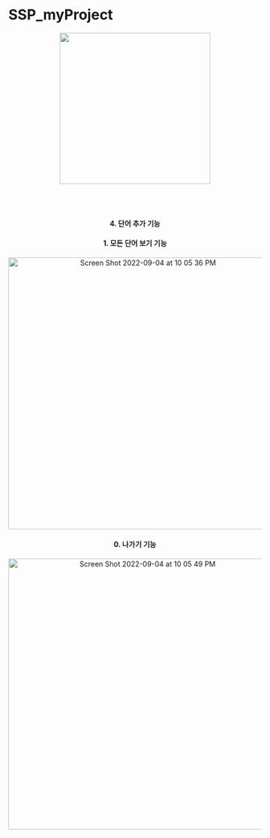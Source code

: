 # SSP_myProject


<div align="center">
<p align="center"><img src="https://user-images.githubusercontent.com/98035984/188369909-15e6408f-252a-4a2e-9ccf-e14fcb9dbc71.png" height="300px" width="300px"></p>
  

 <br/>
  
 <br/>

#### 4. 단어 추가 기능
#### 1. 모든 단어 보기 기능 

<img width="540" alt="Screen Shot 2022-09-04 at 10 05 36 PM" src="https://user-images.githubusercontent.com/98035984/188366056-a188e237-6d74-449e-a295-84a4bcd5a3ec.png">

#### 0. 나가기 기능
<img width="538" alt="Screen Shot 2022-09-04 at 10 05 49 PM" src="https://user-images.githubusercontent.com/98035984/188369574-e6471ee4-5ba0-469a-bc7c-f72fdbad1134.png">
